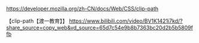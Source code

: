 https://developer.mozilla.org/zh-CN/docs/Web/CSS/clip-path

【clip-path【渡一教育】】 https://www.bilibili.com/video/BV1K1421i7kd/?share_source=copy_web&vd_source=65d7c54e9b8b7363bc20d2b5b5809ffb